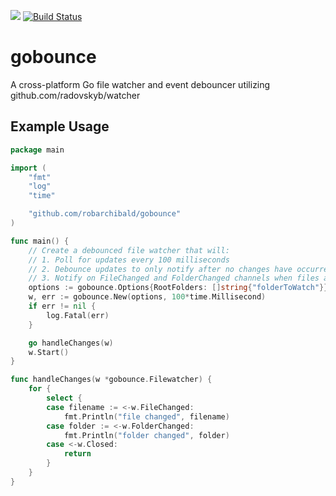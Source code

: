 [![](https://godoc.org/github.com/robarchibald/gobounce?status.svg)](https://pkg.go.dev/github.com/robarchibald/gobounce)
[![Build Status](https://apps.travis-ci.com/robarchibald/gobounce.svg)](https://app.travis-ci.com/robarchibald/gobounce)
# gobounce
A cross-platform Go file watcher and event debouncer utilizing github.com/radovskyb/watcher

## Example Usage

```go
package main

import (
	"fmt"
	"log"
	"time"

	"github.com/robarchibald/gobounce"
)

func main() {
	// Create a debounced file watcher that will:
	// 1. Poll for updates every 100 milliseconds
	// 2. Debounce updates to only notify after no changes have occurred for 200 milliseconds
	// 3. Notify on FileChanged and FolderChanged channels when files and folders are ready for use
	options := gobounce.Options{RootFolders: []string{"folderToWatch"}}
	w, err := gobounce.New(options, 100*time.Millisecond)
	if err != nil {
		log.Fatal(err)
	}

	go handleChanges(w)
	w.Start()
}

func handleChanges(w *gobounce.Filewatcher) {
	for {
		select {
		case filename := <-w.FileChanged:
			fmt.Println("file changed", filename)
		case folder := <-w.FolderChanged:
			fmt.Println("folder changed", folder)
		case <-w.Closed:
			return
		}
	}
}
```
